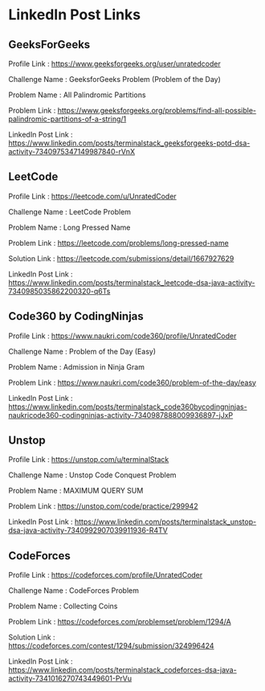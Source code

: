 # LinkedIn Post Links

## GeeksForGeeks

Profile Link : https://www.geeksforgeeks.org/user/unratedcoder

Challenge Name : GeeksforGeeks Problem (Problem of the Day)

Problem Name : All Palindromic Partitions

Problem Link : https://www.geeksforgeeks.org/problems/find-all-possible-palindromic-partitions-of-a-string/1

LinkedIn Post Link : https://www.linkedin.com/posts/terminalstack_geeksforgeeks-potd-dsa-activity-7340975347149987840-rVnX

## LeetCode

Profile Link : https://leetcode.com/u/UnratedCoder

Challenge Name : LeetCode Problem

Problem Name : Long Pressed Name

Problem Link : https://leetcode.com/problems/long-pressed-name

Solution Link : https://leetcode.com/submissions/detail/1667927629

LinkedIn Post Link : https://www.linkedin.com/posts/terminalstack_leetcode-dsa-java-activity-7340985035862200320-q6Ts

## Code360 by CodingNinjas

Profile Link : https://www.naukri.com/code360/profile/UnratedCoder

Challenge Name : Problem of the Day (Easy)

Problem Name : Admission in Ninja Gram

Problem Link : https://www.naukri.com/code360/problem-of-the-day/easy

LinkedIn Post Link : https://www.linkedin.com/posts/terminalstack_code360bycodingninjas-naukricode360-codingninjas-activity-7340987888009936897-jJxP

## Unstop

Profile Link : https://unstop.com/u/terminalStack

Challenge Name : Unstop Code Conquest Problem

Problem Name : MAXIMUM QUERY SUM

Problem Link : https://unstop.com/code/practice/299942

LinkedIn Post Link : https://www.linkedin.com/posts/terminalstack_unstop-dsa-java-activity-7340992907039911936-R4TV

## CodeForces

Profile Link : https://codeforces.com/profile/UnratedCoder

Challenge Name : CodeForces Problem

Problem Name : Collecting Coins

Problem Link : https://codeforces.com/problemset/problem/1294/A

Solution Link : https://codeforces.com/contest/1294/submission/324996424

LinkedIn Post Link : https://www.linkedin.com/posts/terminalstack_codeforces-dsa-java-activity-7341016270743449601-PrVu
